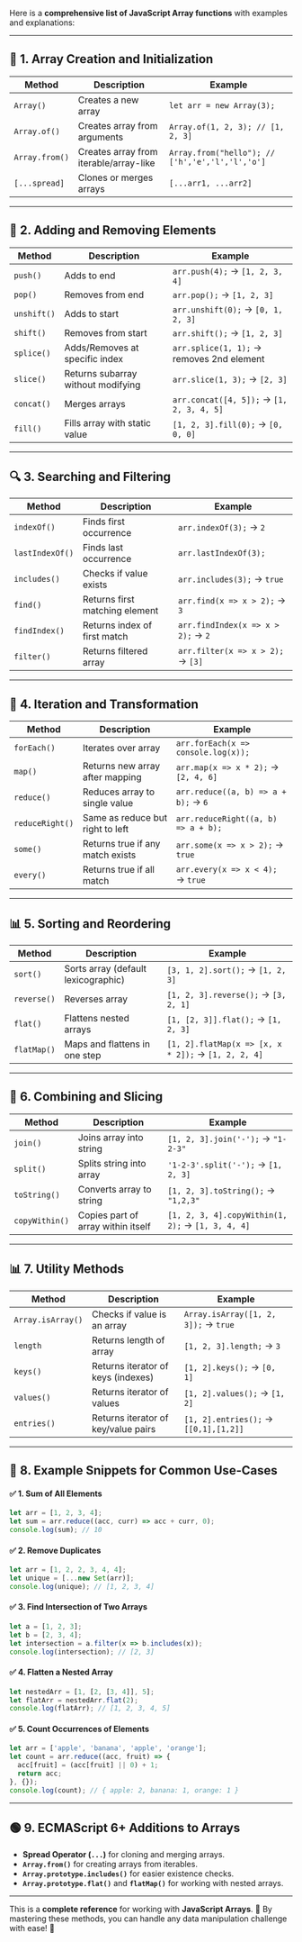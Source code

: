 Here is a **comprehensive list of JavaScript Array functions** with examples and explanations:

---

## 📁 **1. Array Creation and Initialization**

| **Method**        | **Description**                         | **Example**                             |
|-------------------|-----------------------------------------|-----------------------------------------|
| `Array()`         | Creates a new array                     | `let arr = new Array(3);`              |
| `Array.of()`      | Creates array from arguments            | `Array.of(1, 2, 3); // [1, 2, 3]`      |
| `Array.from()`    | Creates array from iterable/array-like  | `Array.from("hello"); // ['h','e','l','l','o']` |
| `[...spread]`     | Clones or merges arrays                 | `[...arr1, ...arr2]`                    |

---

## 🔄 **2. Adding and Removing Elements**

| **Method**   | **Description**                      | **Example**                       |
|--------------|--------------------------------------|-----------------------------------|
| `push()`     | Adds to end                          | `arr.push(4);` → `[1, 2, 3, 4]`  |
| `pop()`      | Removes from end                     | `arr.pop();` → `[1, 2, 3]`       |
| `unshift()`  | Adds to start                        | `arr.unshift(0);` → `[0, 1, 2, 3]` |
| `shift()`    | Removes from start                   | `arr.shift();` → `[1, 2, 3]`     |
| `splice()`   | Adds/Removes at specific index       | `arr.splice(1, 1);` → removes 2nd element |
| `slice()`    | Returns subarray without modifying   | `arr.slice(1, 3);` → `[2, 3]`    |
| `concat()`   | Merges arrays                        | `arr.concat([4, 5]);` → `[1, 2, 3, 4, 5]` |
| `fill()`     | Fills array with static value        | `[1, 2, 3].fill(0);` → `[0, 0, 0]` |

---

## 🔍 **3. Searching and Filtering**

| **Method**      | **Description**                   | **Example**                        |
|-----------------|-----------------------------------|------------------------------------|
| `indexOf()`     | Finds first occurrence            | `arr.indexOf(3);` → `2`           |
| `lastIndexOf()` | Finds last occurrence             | `arr.lastIndexOf(3);`             |
| `includes()`    | Checks if value exists            | `arr.includes(3);` → `true`       |
| `find()`        | Returns first matching element    | `arr.find(x => x > 2);` → `3`     |
| `findIndex()`   | Returns index of first match      | `arr.findIndex(x => x > 2);` → `2` |
| `filter()`      | Returns filtered array            | `arr.filter(x => x > 2);` → `[3]` |

---

## 🧮 **4. Iteration and Transformation**

| **Method**     | **Description**                   | **Example**                            |
|----------------|-----------------------------------|----------------------------------------|
| `forEach()`    | Iterates over array               | `arr.forEach(x => console.log(x));`   |
| `map()`        | Returns new array after mapping   | `arr.map(x => x * 2);` → `[2, 4, 6]` |
| `reduce()`     | Reduces array to single value     | `arr.reduce((a, b) => a + b);` → `6` |
| `reduceRight()`| Same as reduce but right to left  | `arr.reduceRight((a, b) => a + b);`  |
| `some()`       | Returns true if any match exists  | `arr.some(x => x > 2);` → `true`     |
| `every()`      | Returns true if all match         | `arr.every(x => x < 4);` → `true`    |

---

## 📊 **5. Sorting and Reordering**

| **Method**    | **Description**                   | **Example**                          |
|---------------|-----------------------------------|--------------------------------------|
| `sort()`      | Sorts array (default lexicographic)| `[3, 1, 2].sort();` → `[1, 2, 3]`   |
| `reverse()`   | Reverses array                    | `[1, 2, 3].reverse();` → `[3, 2, 1]`|
| `flat()`      | Flattens nested arrays            | `[1, [2, 3]].flat();` → `[1, 2, 3]` |
| `flatMap()`   | Maps and flattens in one step     | `[1, 2].flatMap(x => [x, x * 2]);` → `[1, 2, 2, 4]`|

---

## 🔗 **6. Combining and Slicing**

| **Method**     | **Description**                    | **Example**                         |
|----------------|------------------------------------|-------------------------------------|
| `join()`       | Joins array into string            | `[1, 2, 3].join('-');` → `"1-2-3"`  |
| `split()`      | Splits string into array           | `'1-2-3'.split('-');` → `[1, 2, 3]`|
| `toString()`   | Converts array to string           | `[1, 2, 3].toString();` → `"1,2,3"`|
| `copyWithin()` | Copies part of array within itself | `[1, 2, 3, 4].copyWithin(1, 2);` → `[1, 3, 4, 4]`|

---

## 📊 **7. Utility Methods**

| **Method**         | **Description**                    | **Example**                        |
|--------------------|------------------------------------|------------------------------------|
| `Array.isArray()`   | Checks if value is an array        | `Array.isArray([1, 2, 3]);` → `true` |
| `length`           | Returns length of array            | `[1, 2, 3].length;` → `3`          |
| `keys()`           | Returns iterator of keys (indexes)  | `[1, 2].keys();` → `[0, 1]`        |
| `values()`         | Returns iterator of values         | `[1, 2].values();` → `[1, 2]`      |
| `entries()`        | Returns iterator of key/value pairs | `[1, 2].entries();` → `[[0,1],[1,2]]`|

---

## 🧾 **8. Example Snippets for Common Use-Cases**

#### ✅ **1. Sum of All Elements**
```javascript
let arr = [1, 2, 3, 4];
let sum = arr.reduce((acc, curr) => acc + curr, 0);
console.log(sum); // 10
```

#### ✅ **2. Remove Duplicates**
```javascript
let arr = [1, 2, 2, 3, 4, 4];
let unique = [...new Set(arr)];
console.log(unique); // [1, 2, 3, 4]
```

#### ✅ **3. Find Intersection of Two Arrays**
```javascript
let a = [1, 2, 3];
let b = [2, 3, 4];
let intersection = a.filter(x => b.includes(x));
console.log(intersection); // [2, 3]
```

#### ✅ **4. Flatten a Nested Array**
```javascript
let nestedArr = [1, [2, [3, 4]], 5];
let flatArr = nestedArr.flat(2);
console.log(flatArr); // [1, 2, 3, 4, 5]
```

#### ✅ **5. Count Occurrences of Elements**
```javascript
let arr = ['apple', 'banana', 'apple', 'orange'];
let count = arr.reduce((acc, fruit) => {
  acc[fruit] = (acc[fruit] || 0) + 1;
  return acc;
}, {});
console.log(count); // { apple: 2, banana: 1, orange: 1 }
```

---

## 🟢 **9. ECMAScript 6+ Additions to Arrays**
- **Spread Operator (`...`)** for cloning and merging arrays.
- **`Array.from()`** for creating arrays from iterables.
- **`Array.prototype.includes()`** for easier existence checks.
- **`Array.prototype.flat()`** and **`flatMap()`** for working with nested arrays.

---

This is a **complete reference** for working with **JavaScript Arrays**. 🚀 By mastering these methods, you can handle any data manipulation challenge with ease! 🧠